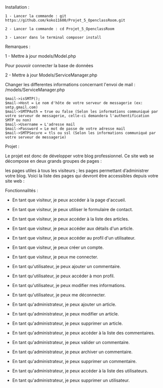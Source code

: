 Installation : 

```text
1 - Lancer la commande : git https://github.com/koko11600/Projet_5_OpenclassRoom.git

2 - Lancer la commande : cd Projet_5_OpenclassRoom

3 - Lancer dans le terminal composer install 
```
Remarques :

1 - Mettre à jour models/Model.php

Pour pouvoir connecter la base de données

2 - Mettre à jour Models/ServiceManager.php


Changer les differentes informations concernant l'envoi de mail : /models/ServiceManager.php

```text
$mail->isSMTP();
$mail->Host = Le nom d'hôte de votre serveur de messagerie (ex: smtp.gmail.com)
$mail->SMTPAuth = true ou false (Selon les informations communiqué par votre serveur de messagerie, celle-ci demandera l'authentification SMTP ou non)
$mail->Username = L'adresse mail
$mail->Password = Le mot de passe de votre adresse mail
$mail->SMTPSecure = tls ou ssl (Selon les informations communiqué par votre serveur de messagerie) 
```


Projet : 

Le projet est donc de développer votre blog professionnel. Ce site web se décompose en deux grands groupes de pages :

les pages utiles à tous les visiteurs ;
les pages permettant d’administrer votre blog.
Voici la liste des pages qui devront être accessibles depuis votre site web :

Fonctionnalités : 

- En tant que visiteur, je peux accéder à la page d'accueil.

- En tant que visiteur, je peux utiliser le formulaire de contact.

- En tant que visiteur, je peux accéder à la liste des articles.

- En tant que visiteur, je peux accéder aux détails d'un article.

- En tant que visiteur, je peux accéder au profil d'un utilisateur.

- En tant que visiteur, je peux créer un compte.

- En tant que visiteur, je peux me connecter.

- En tant qu'utilisateur, je peux ajouter un commentaire.

- En tant qu'utilisateur, je peux accéder à mon profil.

- En tant qu'utilisateur, je peux modifier mes informations.

- En tant qu'utilisateur, je peux me déconnecter.

- En tant qu'administrateur, je peux ajouter un article.

- En tant qu'administrateur, je peux modifier un article.

- En tant qu'administrateur, je peux supprimer un article.

- En tant qu'administrateur, je peux accéder à la liste des commentaires.

- En tant qu'administrateur, je peux valider un commentaire.

- En tant qu'administrateur, je peux archiver un commentaire.

- En tant qu'administrateur, je peux supprimer un commentaire.

- En tant qu'administrateur, je peux accéder à la liste des utilisateurs.

- En tant qu'administrateur, je peux supprimer un utilisateur.